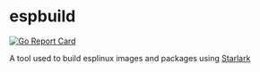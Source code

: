 # espbuild
[![Go Report Card](https://goreportcard.com/badge/github.com/esplinux/espbuild)](https://goreportcard.com/report/github.com/esplinux/espbuild)

A tool used to build esplinux images and packages using [Starlark](https://github.com/google/starlark-go)

